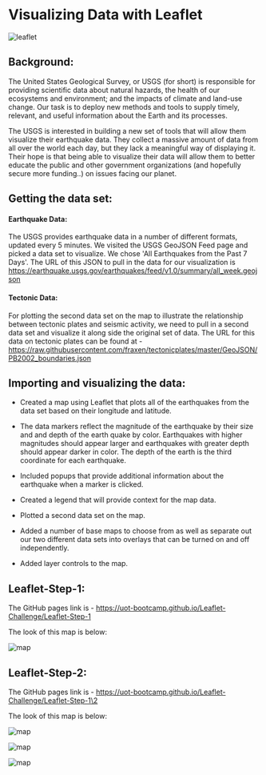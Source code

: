 # Visualizing Data with Leaflet

![leaflet](https://github.com/UoT-Bootcamp/Leaflet-Challenge/blob/master/Images/1-Logo.png)<br/>

## Background:

The United States Geological Survey, or USGS (for short) is responsible for providing scientific data about natural hazards, the health of our ecosystems and environment; and the impacts of climate and land-use change. Our task is to deploy new methods and tools to supply timely, relevant, and useful information about the Earth and its processes. 

The USGS is interested in building a new set of tools that will allow them visualize their earthquake data. They collect a massive amount of data from all over the world each day, but they lack a meaningful way of displaying it. Their hope is that being able to visualize their data will allow them to better educate the public and other government organizations (and hopefully secure more funding..) on issues facing our planet.

## Getting the data set:

#### Earthquake Data:

The USGS provides earthquake data in a number of different formats, updated every 5 minutes. We visited the USGS GeoJSON Feed page and picked a data set to visualize. We chose 'All Earthquakes from the Past 7 Days'. The URL of this JSON to pull in the data for our visualization is https://earthquake.usgs.gov/earthquakes/feed/v1.0/summary/all_week.geojson

#### Tectonic Data:

For plotting the second data set on the map to illustrate the relationship between tectonic plates and seismic activity, we need to pull in a second data set and visualize it along side the original set of data. The URL for this data on tectonic plates can be found at - https://raw.githubusercontent.com/fraxen/tectonicplates/master/GeoJSON/PB2002_boundaries.json


## Importing and visualizing the data:

* Created a map using Leaflet that plots all of the earthquakes from the data set based on their longitude and latitude.

* The data markers reflect the magnitude of the earthquake by their size and and depth of the earth quake by color. Earthquakes with higher magnitudes should appear larger and earthquakes with greater depth should appear darker in color. The depth of the earth is the third coordinate for each earthquake.

* Included popups that provide additional information about the earthquake when a marker is clicked.

* Created a legend that will provide context for the map data.

* Plotted a second data set on the map.

* Added a number of base maps to choose from as well as separate out our two different data sets into overlays that can be turned on and off independently.

* Added layer controls to the map.


## Leaflet-Step-1:

The GitHub pages link is - https://uot-bootcamp.github.io/Leaflet-Challenge/Leaflet-Step-1

The look of this map is below:

![map](https://github.com/UoT-Bootcamp/Leaflet-Challenge/blob/master/Leaflet-Step-1/screenshot/leaflet_1.png)


## Leaflet-Step-2:

The GitHub pages link is - https://uot-bootcamp.github.io/Leaflet-Challenge/Leaflet-Step-1\2

The look of this map is below:

![map](https://github.com/UoT-Bootcamp/Leaflet-Challenge/blob/master/Leaflet-Step-2/screenshots/screenshot1.png)<br>

![map](https://github.com/UoT-Bootcamp/Leaflet-Challenge/blob/master/Leaflet-Step-2/screenshots/screenshot2.png)<br>

![map](https://github.com/UoT-Bootcamp/Leaflet-Challenge/blob/master/Leaflet-Step-2/screenshots/screenshot3.png)<br>

